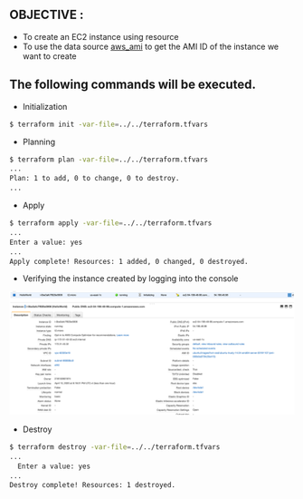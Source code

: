 ## OBJECTIVE : 
- To create an EC2 instance using resource 
- To use the data source [aws_ami](https://www.terraform.io/docs/providers/aws/d/ami.html) to get the AMI ID
of the instance we want to create



## The following commands will be executed.

- Initialization

```bash
$ terraform init -var-file=../../terraform.tfvars
```

- Planning

```bash
$ terraform plan -var-file=../../terraform.tfvars
...
Plan: 1 to add, 0 to change, 0 to destroy.
...
```

- Apply
```bash
$ terraform apply -var-file=../../terraform.tfvars
...
Enter a value: yes
...
Apply complete! Resources: 1 added, 0 changed, 0 destroyed.
``` 

- Verifying the instance created by logging into the console

![](.ReadMe_images/instance_details_screen.png)


- Destroy
```bash
$ terraform destroy -var-file=../../terraform.tfvars
...
  Enter a value: yes
...
Destroy complete! Resources: 1 destroyed.
```